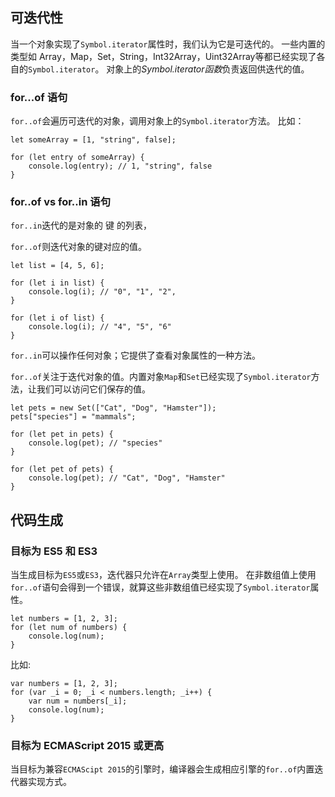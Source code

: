 
##  可迭代性

当一个对象实现了`Symbol.iterator`属性时，我们认为它是可迭代的。
一些内置的类型如 Array，Map，Set，String，Int32Array，Uint32Array等都已经实现了各自的`Symbol.iterator`。
对象上的*Symbol.iterator函数*负责返回供迭代的值。


### for...of 语句

`for..of`会遍历可迭代的对象，调用对象上的`Symbol.iterator`方法。 比如：

```
let someArray = [1, "string", false];

for (let entry of someArray) {
    console.log(entry); // 1, "string", false
}
```

### for..of vs for..in 语句

`for..in`迭代的是对象的 键 的列表，

`for..of`则迭代对象的键对应的值。

```
let list = [4, 5, 6];

for (let i in list) {
    console.log(i); // "0", "1", "2",
}

for (let i of list) {
    console.log(i); // "4", "5", "6"
}
```


`for..in`可以操作任何对象；它提供了查看对象属性的一种方法。 

`for..of`关注于迭代对象的值。内置对象`Map`和`Set`已经实现了`Symbol.iterator`方法，让我们可以访问它们保存的值。

```
let pets = new Set(["Cat", "Dog", "Hamster"]);
pets["species"] = "mammals";

for (let pet in pets) {
    console.log(pet); // "species"
}

for (let pet of pets) {
    console.log(pet); // "Cat", "Dog", "Hamster"
}
```



##  代码生成

### 目标为 ES5 和 ES3

当生成目标为`ES5`或`ES3`，迭代器只允许在`Array`类型上使用。
在非数组值上使用`for..of`语句会得到一个错误，就算这些非数组值已经实现了`Symbol.iterator`属性。

```
let numbers = [1, 2, 3];
for (let num of numbers) {
    console.log(num);
}
```

比如:
```
var numbers = [1, 2, 3];
for (var _i = 0; _i < numbers.length; _i++) {
    var num = numbers[_i];
    console.log(num);
}
```

### 目标为 ECMAScript 2015 或更高
当目标为兼容`ECMAScipt 2015`的引擎时，编译器会生成相应引擎的`for..of`内置迭代器实现方式。



